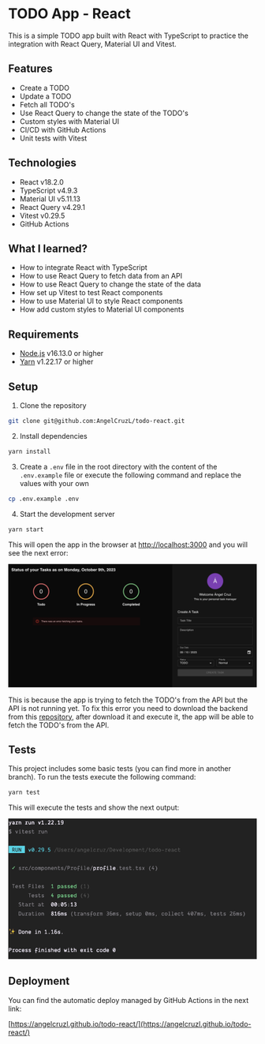 # TODO App - React

This is a simple TODO app built with React with TypeScript to practice the integration with React Query, Material UI and
Vitest.

## Features

- Create a TODO
- Update a TODO
- Fetch all TODO's
- Use React Query to change the state of the TODO's
- Custom styles with Material UI
- CI/CD with GitHub Actions
- Unit tests with Vitest

## Technologies

- React v18.2.0
- TypeScript v4.9.3
- Material UI v5.11.13
- React Query v4.29.1
- Vitest v0.29.5
- GitHub Actions

## What I learned?

- How to integrate React with TypeScript
- How to use React Query to fetch data from an API
- How to use React Query to change the state of the data
- How set up Vitest to test React components
- How to use Material UI to style React components
- How add custom styles to Material UI components

## Requirements

- [Node.js](https://nodejs.org/en/) v16.13.0 or higher
- [Yarn](https://yarnpkg.com/) v1.22.17 or higher

## Setup

1. Clone the repository

```bash
git clone git@github.com:AngelCruzL/todo-react.git
```

2. Install dependencies

```bash
yarn install
```

3. Create a `.env` file in the root directory with the content of the `.env.example` file or execute the following
   command and replace the values with your own

```bash
cp .env.example .env
```

4. Start the development server

```bash
yarn start
```

This will open the app in the browser at [http://localhost:3000](http://localhost:3000) and you will see the next error:

![demo-error-fetch.png](img/demo-error-fetch.png)

This is because the app is trying to fetch the TODO's from the API but the API is not running yet. To fix this error you
need to download the backend from this [repository](https://github.com/AngelCruzL/todo-nodeTs), after download it and
execute it, the app will be able to fetch the TODO's from the API.

## Tests

This project includes some basic tests (you can find more in another branch). To run the tests execute the following
command:

```bash
yarn test
```

This will execute the tests and show the next output:

![tests.png](img/tests.png)

## Deployment

You can find the automatic deploy managed by GitHub Actions in the next link:

[https://angelcruzl.github.io/todo-react/](https://angelcruzl.github.io/todo-react/)
